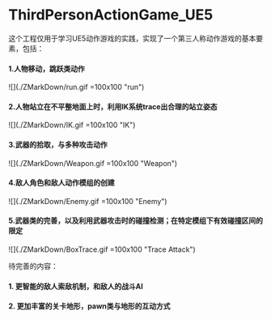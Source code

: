 # ThirdPersonActionGame_UE5

这个工程仅用于学习UE5动作游戏的实践，实现了一个第三人称动作游戏的基本要素，包括：<br>
#### 1.人物移动，跳跃类动作
![](./ZMarkDown/run.gif =100x100 "run")
#### 2.人物站立在不平整地面上时，利用IK系统trace出合理的站立姿态
![](./ZMarkDown/IK.gif =100x100 "IK")
#### 3.武器的拾取，与多种攻击动作
![](./ZMarkDown/Weapon.gif =100x100 "Weapon")
#### 4.敌人角色和敌人动作模组的创建
![](./ZMarkDown/Enemy.gif =100x100 "Enemy")
#### 5.武器类的完善，以及利用武器攻击时的碰撞检测；在特定模组下有效碰撞区间的限定
![](./ZMarkDown/BoxTrace.gif =100x100 "Trace Attack")

待完善的内容：
#### 1. 更智能的敌人索敌机制，和敌人的战斗AI
#### 2. 更加丰富的关卡地形，pawn类与地形的互动方式